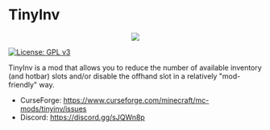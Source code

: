 # TinyInv

<p align="center"><img src="https://i.postimg.cc/L8VrffBk/logo.png"></p>

[![License: GPL v3](https://img.shields.io/badge/License-GPLv3-blue.svg)](https://www.gnu.org/licenses/gpl-3.0)

TinyInv is a mod that allows you to reduce the number of available inventory (and hotbar) slots and/or disable the offhand slot in a relatively "mod-friendly" way.

* CurseForge: https://www.curseforge.com/minecraft/mc-mods/tinyinv/issues
* Discord: https://discord.gg/sJQWn8p